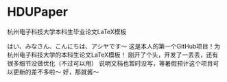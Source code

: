 # HDUPaper
杭州电子科技大学本科生毕业论文LaTeX模板

はい、みなさん、こんにちは、アシヤです〜
这是本人的第一个GitHub项目！为杭州电子科技大学的本科生论文LaTeX模板！
刚开了个头，开发了一丢丢，还有很多细节没做优化（不过可以用）
说明文档也暂时没写，等暑假预计这个项目可以更新的差不多啦～
好，那就酱～
